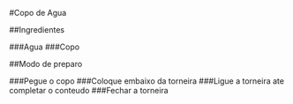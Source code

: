 #Copo de Agua

##Ingredientes

###Agua
###Copo

##Modo de preparo

###Pegue o copo
###Coloque embaixo da torneira
###Ligue a torneira ate completar o conteudo
###Fechar a torneira

